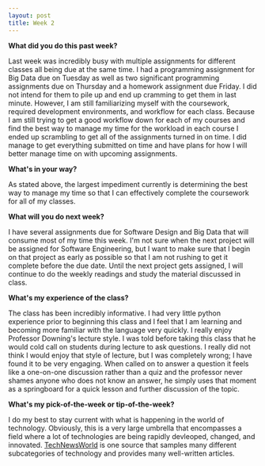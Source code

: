 ```yaml
---
layout: post
title: Week 2
---
```


**What did you do this past week?**

Last week was incredibly busy with multiple assignments for different classes all being due at the same time. I had a programming assignment for Big Data due on Tuesday as well as two significant programming assignments due on Thursday 
and a homework assignment due Friday. I did not intend for them to pile up and end up cramming to get them in last minute. However, I am still familiarizing myself with the coursework, required development environments, and workflow for each class. 
Because I am still trying to get a good workflow down for each of my courses and find the best way to manage my time for the workload in each course I ended up scrambling to get all of the assignments turned in on time.
I did manage to get everything submitted on time and have plans for how I will better manage time on with upcoming assignments.

**What's in your way?**

As stated above, the largest impediment currently is determining the best way to manage my time so that I can effectively complete the coursework for all of my classes.

**What will you do next week?**

I have several assignments due for Software Design and Big Data that will consume most of my time this week. I'm not sure when the next project will be assigned for Software Engineering, but I want to make sure that I begin on that project as early as possible so that I am not rushing to get it complete before the due date.
Until the next project gets assigned, I will continue to do the weekly readings and study the material discussed in class.

**What's my experience of the class?**

The class has been incredibly informative. I had very little python experience prior to beginning this class and I feel that I am learning and becoming more familiar with the language very quickly.
I really enjoy Professor Downing's lecture style. I was told before taking this class that he would cold call on students during lecture to ask questions.
I really did not think I would enjoy that style of lecture, but I was completely wrong; I have found it to be very engaging. When called on to answer a question it feels like a one-on-one discussion rather than
a quiz and the professor never shames anyone who does not know an answer, he simply uses that moment as a springboard for a quick lesson and further discussion of the topic.

**What's my pick-of-the-week or tip-of-the-week?**

I do my best to stay current with what is happening in the world of technology. Obviously, this is a very large umbrella that encompasses a field
where a lot of technologies are being rapidly devleoped, changed, and innovated. [TechNewsWorld](http://www.technewsworld.com/) is one source that samples many different
subcategories of technology and provides many well-written articles.
